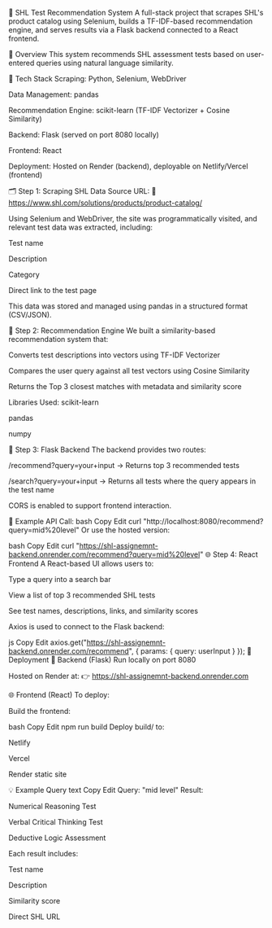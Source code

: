 🧠 SHL Test Recommendation System
A full-stack project that scrapes SHL's product catalog using Selenium, builds a TF-IDF-based recommendation engine, and serves results via a Flask backend connected to a React frontend.

📌 Overview
This system recommends SHL assessment tests based on user-entered queries using natural language similarity.

🔧 Tech Stack
Scraping: Python, Selenium, WebDriver

Data Management: pandas

Recommendation Engine: scikit-learn (TF-IDF Vectorizer + Cosine Similarity)

Backend: Flask (served on port 8080 locally)

Frontend: React

Deployment: Hosted on Render (backend), deployable on Netlify/Vercel (frontend)

🗂️ Step 1: Scraping SHL Data
Source URL:
🔗 https://www.shl.com/solutions/products/product-catalog/

Using Selenium and WebDriver, the site was programmatically visited, and relevant test data was extracted, including:

Test name

Description

Category

Direct link to the test page

This data was stored and managed using pandas in a structured format (CSV/JSON).

🤖 Step 2: Recommendation Engine
We built a similarity-based recommendation system that:

Converts test descriptions into vectors using TF-IDF Vectorizer

Compares the user query against all test vectors using Cosine Similarity

Returns the Top 3 closest matches with metadata and similarity score

Libraries Used:
scikit-learn

pandas

numpy

🔌 Step 3: Flask Backend
The backend provides two routes:

/recommend?query=your+input
→ Returns top 3 recommended tests

/search?query=your+input
→ Returns all tests where the query appears in the test name

CORS is enabled to support frontend interaction.

🔁 Example API Call:
bash
Copy
Edit
curl "http://localhost:8080/recommend?query=mid%20level"
Or use the hosted version:

bash
Copy
Edit
curl "https://shl-assignemnt-backend.onrender.com/recommend?query=mid%20level"
🌐 Step 4: React Frontend
A React-based UI allows users to:

Type a query into a search bar

View a list of top 3 recommended SHL tests

See test names, descriptions, links, and similarity scores

Axios is used to connect to the Flask backend:

js
Copy
Edit
axios.get("https://shl-assignemnt-backend.onrender.com/recommend", {
  params: { query: userInput }
});
🚀 Deployment
🔧 Backend (Flask)
Run locally on port 8080

Hosted on Render at:
👉 https://shl-assignemnt-backend.onrender.com

🌐 Frontend (React)
To deploy:

Build the frontend:

bash
Copy
Edit
npm run build
Deploy build/ to:

Netlify

Vercel

Render static site

💡 Example Query
text
Copy
Edit
Query: "mid level"
Result:

Numerical Reasoning Test

Verbal Critical Thinking Test

Deductive Logic Assessment

Each result includes:

Test name

Description

Similarity score

Direct SHL URL


